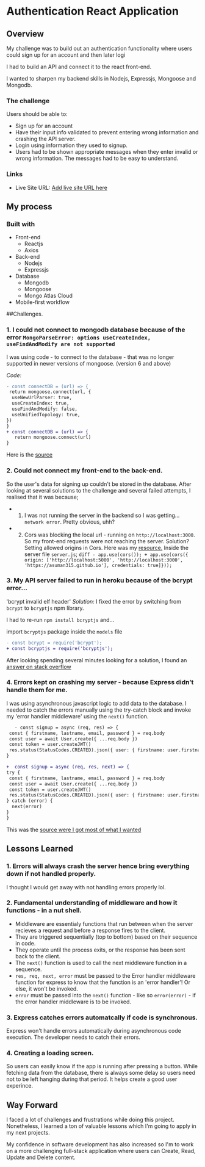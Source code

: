

# Authentication React Application 

## Overview
My challenge was to build out an authentication functionality where users could sign up for an account and then later logi

I had to build an API and connect it to the react front-end. 

I wanted to sharpen my backend skills in Nodejs, Expressjs, Mongoose and Mongodb.

### The challenge

Users should be able to:

- Sign up for an account
- Have their input info validated to prevent entering wrong information and crashing the API server.
- Login using information they used to signup.
- Users had to be shown appropriate messages when they enter invalid or wrong information. The messages had to be easy to understand.

### Links

- Live Site URL: [Add live site URL here](https://asuman315.github.io/Signup/)

## My process

### Built with

- Front-end
  - Reactjs
  - Axios
- Back-end
  - Nodejs
  - Expressjs
- Database
  - Mongodb
  - Mongoose
  - Mongo Atlas Cloud
- Mobile-first workflow

##Challenges.
### 1. I could not connect to mongodb database because of the error `MongoParseError: options useCreateIndex, useFindAndModify are not supported`

I was using code - to connect to the database - that was no longer supported in newer versions of mongoose. (version 6 and above)

*Code:* 
   ```diff
   - const connectDB = (url) => {
    return mongoose.connect(url, {
     useNewUrlParser: true,
     useCreateIndex: true,
     useFindAndModify: false,
     useUnifiedTopology: true,
  })
}
   + const connectDB = (url) => {
      return mongoose.connect(url)
}
   ```
   Here is the [source](https://stackoverflow.com/questions/68958221/mongoparseerror-options-usecreateindex-usefindandmodify-are-not-supported)

### 2. Could not connect my front-end to the back-end.

   So the user's data for signing up couldn't be stored in the database. After looking at several solutions to the challenge and  several failed attempts, I realised that it was because;
   - 1. I was not running the server in the backend so I was getting... `network error`. Pretty obvious, uhh?
   - 2. Cors was blocking the local url - running on `http://localhost:3000`. So my front-end requests were not reaching the server.
   Solution? Setting allowed origins in Cors. Here was my [resource.](https://stackoverflow.com/questions/45980173/react-axios-network-error)
   Inside the server file `server.js`;
    ```diff
    - app.use(cors());
    + app.use(cors({ origin: ['http://localhost:5000', 'http://localhost:3000', 'https://asuman315.github.io'], credentials: true]}));
    ```

### 3. My API server failed to run in heroku because of the bcrypt error...
  'bcrypt invalid elf header'
  *Solution:* I fixed the error by switching from `bcrypt` to `bcryptjs` npm library.

  I had to re-run `npm install bcryptjs` and... 
  
  import `bcryptjs` package inside the `models` file
  ```diff
  - const bcrypt = require('bcrypt');
  + const bcryptjs = require('bcryptjs');
  ```
  
  After looking spending several minutes looking for a solution, I found an [answer on stack overflow](https://stackoverflow.com/questions/15809611/bcrypt-invalid-elf-header-when-running-node-app/68204439#68204439?newreg=7399f7da25c348aaaa2f02f9a8bde257)

  ### 4. Errors kept on crashing my server - because Express didn’t handle them for me.

  I was using asynchronous javascript logic to add data to the database. I needed to catch the errors manually using the try-catch block and invoke my 'error handler middleware' using the `next()` function. 

  ```diff
     - const signup = async (req, res) => {
   const { firstname, lastname, email, password } = req.body
   const user = await User.create({ ...req.body })
   const token = user.createJWT()
   res.status(StatusCodes.CREATED).json({ user: { firstname: user.firstname, lastname: user.lastname }, token })
}

 +  const signup = async (req, res, next) => {
  try {
   const { firstname, lastname, email, password } = req.body
   const user = await User.create({ ...req.body })
   const token = user.createJWT()
   res.status(StatusCodes.CREATED).json({ user: { firstname: user.firstname, lastname: user.lastname }, token })
  } catch (error) {
    next(error)
  }
}
```
This was the [source were I got most of what I wanted](https://scoutapm.com/blog/express-error-handling)

## Lessons Learned
### 1. Errors will always crash the server hence bring everything down if not handled properly. 
I thought I would get away with not handling errors properly lol.

### 2. Fundamental understanding of middleware and how it functions - in a nut shell. 
 - Middleware are essentialy functions that run between when the server recieves a request and before a response fires to the client.
  - They are triggered sequentially (top to bottom) based on their sequence in code.
  - They operate until the process exits, or the response has been sent back to the client.
  - The `next()` function is used to call the next middleware function in a sequence.
  - `res, req, next, error` must be passed to the Error handler middleware function for express to know that the function is an 'error handler'! Or else, it won't be invoked.
  - `error` must be passed into the `next()` function - like so `error(error)` - if the error handler middleware is to be invoked.

### 3. Express catches errors automatcally if code is synchronous. 

  Express won't handle errors automatically during asynchronous code execution. The developer needs to catch their errors.

### 4. Creating a loading screen.
   So users can easily know if the app is running after pressing a button.
   While fetching data from the database, there is always some delay so users need not to be left hanging during that period. It helps create a good user experince.


## Way Forward

I faced a lot of challenges and frustrations while doing this project. Nonetheless, I learned a ton of valuable lessons which I'm going to apply in my next projects.

My confidence in software development has also increased so I'm to work on a more challenging full-stack application where users can Create, Read, Update and Delete content.


